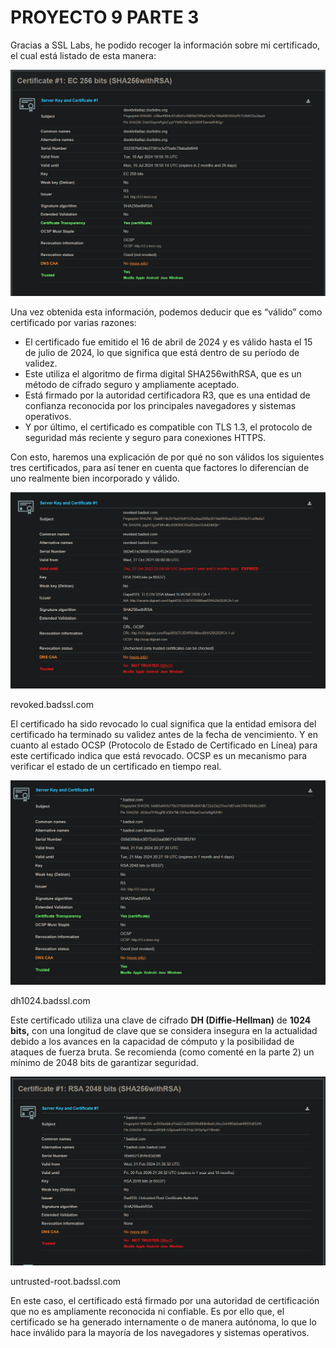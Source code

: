 # PROYECTO 9 PARTE 3

Gracias a SSL Labs, he podido recoger la información sobre mi certificado, el cual está listado de esta manera:

![2024-04-17 09_31_49-NVIDIA GeForce Overlay.png](img/2024-04-17_09_31_49-NVIDIA_GeForce_Overlay.png)

Una vez obtenida esta información, podemos deducir que es “válido” como certificado por varias razones:

- El certificado fue emitido el 16 de abril de 2024 y es válido hasta el 15 de julio de 2024, lo que significa que está dentro de su período de validez.
- Este utiliza el algoritmo de firma digital SHA256withRSA, que es un método de cifrado seguro y ampliamente aceptado.
- Está firmado por la autoridad certificadora R3, que es una entidad de confianza reconocida por los principales navegadores y sistemas operativos.
- Y por último, el certificado es compatible con TLS 1.3, el protocolo de seguridad más reciente y seguro para conexiones HTTPS.

Con esto, haremos una explicación de por qué no son válidos los siguientes tres certificados, para así tener en cuenta que factores lo diferencian de uno realmente bien incorporado y válido.

![revoked.png](img/revoked.png)

revoked.badssl.com

El certificado ha sido revocado lo cual significa que la entidad emisora del certificado ha terminado su validez antes de la fecha de vencimiento. Y en cuanto al estado OCSP (Protocolo de Estado de Certificado en Línea) para este certificado indica que está revocado. OCSP es un mecanismo para verificar el estado de un certificado en tiempo real.

![dh1024badssl.png](img/dh1024badssl.png)

dh1024.badssl.com

Este certificado utiliza una clave de cifrado **DH (Diffie-Hellman)** de **1024 bits,** con una longitud de clave que se considera insegura en la actualidad debido a los avances en la capacidad de cómputo y la posibilidad de ataques de fuerza bruta. Se recomienda (como comenté en la parte 2) un mínimo de 2048 bits de garantizar seguridad.

![untrsuted-root.png](img/untrsuted-root.png)

untrusted-root.badssl.com

En este caso, el certificado está firmado por una autoridad de certificación que no es ampliamente reconocida ni confiable. Es por ello que, el certificado se ha generado internamente o de manera autónoma, lo que lo hace inválido para la mayoría de los navegadores y sistemas operativos.